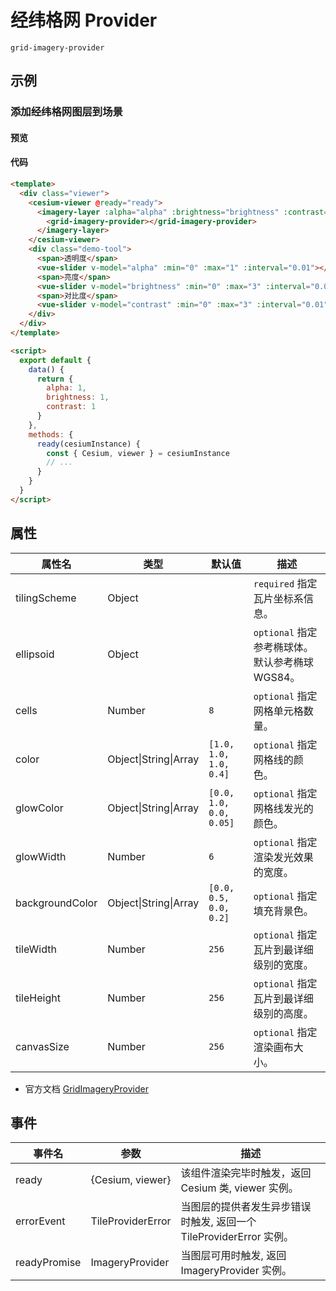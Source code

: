 # 经纬格网 Provider

`grid-imagery-provider`

## 示例

### 添加经纬格网图层到场景

#### 预览

<doc-preview>
  <template>
    <div class="viewer">
      <cesium-viewer @ready="ready">
        <imagery-layer :alpha="alpha" :brightness="brightness" :contrast="contrast">
          <grid-imagery-provider></grid-imagery-provider>
        </imagery-layer>
      </cesium-viewer>
      <div class="demo-tool">
        <span>透明度</span>
        <vue-slider v-model="alpha" :min="0" :max="1" :interval="0.01"  ></vue-slider>
        <span>亮度</span>
        <vue-slider v-model="brightness" :min="0" :max="3" :interval="0.01"  ></vue-slider>
        <span>对比度</span>
        <vue-slider v-model="contrast" :min="0" :max="3" :interval="0.01"  ></vue-slider>
      </div>
    </div>
  </template>

  <script>
    export default {
      data () {
        return {
          alpha: 1,
          brightness: 1,
          contrast: 1
        }
      },
      methods: {
        ready (cesiumInstance) {
          const {Cesium, viewer} = cesiumInstance
          // ...
        }
      }
    }
  </script>
</doc-preview>

#### 代码

```html
<template>
  <div class="viewer">
    <cesium-viewer @ready="ready">
      <imagery-layer :alpha="alpha" :brightness="brightness" :contrast="contrast">
        <grid-imagery-provider></grid-imagery-provider>
      </imagery-layer>
    </cesium-viewer>
    <div class="demo-tool">
      <span>透明度</span>
      <vue-slider v-model="alpha" :min="0" :max="1" :interval="0.01"></vue-slider>
      <span>亮度</span>
      <vue-slider v-model="brightness" :min="0" :max="3" :interval="0.01"></vue-slider>
      <span>对比度</span>
      <vue-slider v-model="contrast" :min="0" :max="3" :interval="0.01"></vue-slider>
    </div>
  </div>
</template>

<script>
  export default {
    data() {
      return {
        alpha: 1,
        brightness: 1,
        contrast: 1
      }
    },
    methods: {
      ready(cesiumInstance) {
        const { Cesium, viewer } = cesiumInstance
        // ...
      }
    }
  }
</script>
```

## 属性

<!-- prettier-ignore -->
| 属性名 | 类型 | 默认值 | 描述 |
| ----- | -------- | ------- | ------------------------------------- |
| tilingScheme | Object | | `required` 指定瓦片坐标系信息。 |
| ellipsoid | Object | | `optional` 指定参考椭球体。默认参考椭球WGS84。 |
| cells | Number | `8` | `optional` 指定网格单元格数量。 |
| color | Object\|String\|Array | `[1.0, 1.0, 1.0, 0.4]` | `optional` 指定网格线的颜色。 |
| glowColor | Object\|String\|Array | `[0.0, 1.0, 0.0, 0.05]` | `optional` 指定网格线发光的颜色。 |
| glowWidth | Number | `6` | `optional` 指定渲染发光效果的宽度。 |
| backgroundColor | Object\|String\|Array | `[0.0, 0.5, 0.0, 0.2]` | `optional` 指定填充背景色。 |
| tileWidth | Number | `256` | `optional` 指定瓦片到最详细级别的宽度。 |
| tileHeight | Number | `256` | `optional` 指定瓦片到最详细级别的高度。 |
| canvasSize | Number | `256` | `optional` 指定渲染画布大小。 |

- 官方文档 [GridImageryProvider](https://cesium.com/docs/cesiumjs-ref-doc/GridImageryProvider.html)

## 事件

| 事件名       | 参数              | 描述                                                                |
| ------------ | ----------------- | ------------------------------------------------------------------- |
| ready        | {Cesium, viewer}  | 该组件渲染完毕时触发，返回 Cesium 类, viewer 实例。                 |
| errorEvent   | TileProviderError | 当图层的提供者发生异步错误时触发, 返回一个 TileProviderError 实例。 |
| readyPromise | ImageryProvider   | 当图层可用时触发, 返回 ImageryProvider 实例。                       |
